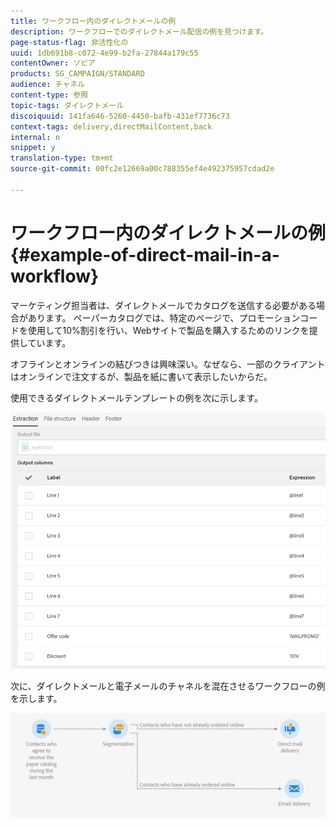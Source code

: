 ```yaml
---
title: ワークフロー内のダイレクトメールの例
description: ワークフローでのダイレクトメール配信の例を見つけます。
page-status-flag: 非活性化の
uuid: 1db691b8-c072-4e99-b2fa-27844a179c55
contentOwner: ソビア
products: SG_CAMPAIGN/STANDARD
audience: チャネル
content-type: 参照
topic-tags: ダイレクトメール
discoiquuid: 141fa646-5260-4450-bafb-431ef7736c73
context-tags: delivery,directMailContent,back
internal: n
snippet: y
translation-type: tm+mt
source-git-commit: 00fc2e12669a00c788355ef4e492375957cdad2e

---
```



# ワークフロー内のダイレクトメールの例{#example-of-direct-mail-in-a-workflow}

マーケティング担当者は、ダイレクトメールでカタログを送信する必要がある場合があります。 ペーパーカタログでは、特定のページで、プロモーションコードを使用して10%割引を行い、Webサイトで製品を購入するためのリンクを提供しています。

オフラインとオンラインの結びつきは興味深い。なぜなら、一部のクライアントはオンラインで注文するが、製品を紙に書いて表示したいからだ。

使用できるダイレクトメールテンプレートの例を次に示します。

![](assets/direct_mail_9.png)

次に、ダイレクトメールと電子メールのチャネルを混在させるワークフローの例を示します。

![](assets/direct_mail_10.png)

